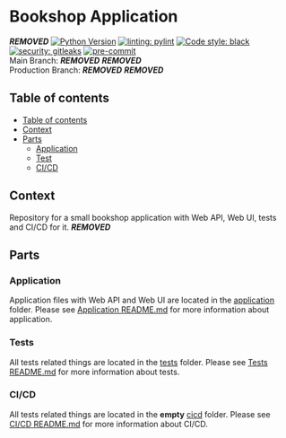 # Bookshop Application

***REMOVED***
[![Python Version](https://img.shields.io/badge/python-3.11-blue.svg)](https://www.python.org/downloads/release/python-3112)
[![linting: pylint](https://img.shields.io/badge/linting-pylint-yellowgreen)](https://github.com/PyCQA/pylint)
[![Code style: black](https://img.shields.io/badge/code%20style-black-000000.svg)](https://github.com/psf/black)
[![security: gitleaks](https://img.shields.io/badge/security-gitleaks-blue.svg)](https://github.com/PyCQA/bandit)
[![pre-commit](https://img.shields.io/badge/pre--commit-enabled-brightgreen?logo=pre-commit)](https://github.com/pre-commit/pre-commit)
<br/>
Main Branch:
***REMOVED***
***REMOVED***
<br/>
Production Branch:
***REMOVED***
***REMOVED***


## Table of contents
* [Table of contents](#table-of-contents)
* [Context](#context)
* [Parts](#parts)
  * [Application](#application)
  * [Test](#tests)
  * [CI/CD](#cicd)

## Context

Repository for a small bookshop application with Web API, Web UI, tests and CI/CD for it. ***REMOVED***

## Parts

### Application

Application files with Web API and Web UI are located in the [application](application) folder.
Please see [Application README.md](application/README.md) for more information about application.

### Tests

All tests related things are located in the [tests](tests) folder.
Please see [Tests README.md](tests/README.md) for more information about tests.


### CI/CD

All tests related things are located in the **empty** [cicd](cicd) folder.
Please see [CI/CD README.md](cicd/README.md) for more information about CI/CD.

